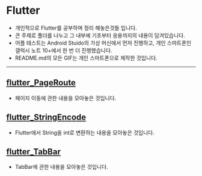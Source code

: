 # Flutter

- 개인적으로 Flutter를 공부하며 정리 해놓은것들 입니다.
- 큰 주제로 폴더를 나누고 그 내부에 기초부터 응용까지의 내용이 담겨있습니다.
- 어플 테스트는 Android Stuido의 가상 머신에서 먼저 진행하고, 개인 스마트폰인 갤럭시 노트 10+에서 한 번 더 진행했습니다.
- README.md의 모든 GIF는 개인 스마트폰으로 제작한 것입니다.

-------------------------

## [flutter_PageRoute](https://github.com/OOGEE/Flutter/tree/master/flutter_PageRoute)

- 페이지 이동에 관한 내용을 모아놓은 것입니다.

## [flutter_StringEncode](https://github.com/OOGEE/Flutter/tree/master/flutter_StringEncode)

- Flutter에서 String을 int로 변환하는 내용을 모아놓은 것입니다.

## [flutter_TabBar](https://github.com/OOGEE/Flutter/tree/master/flutter_TabBar)

- TabBar에 관한 내용을 모아놓은 것입니다.